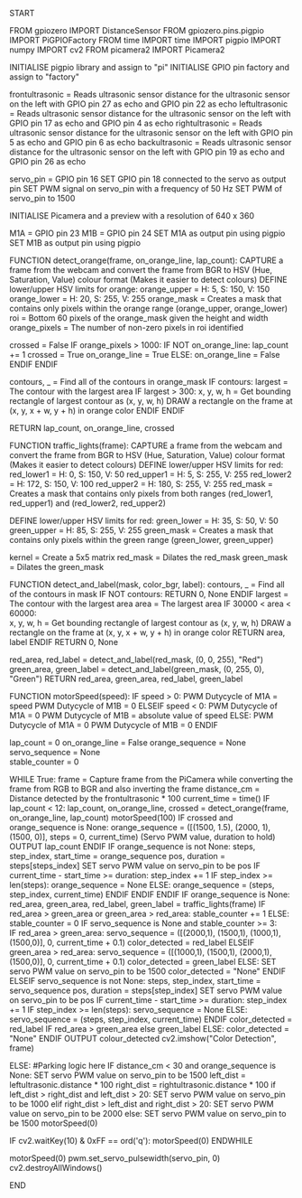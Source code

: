 START

FROM gpiozero IMPORT DistanceSensor
FROM gpiozero.pins.pigpio IMPORT PiGPIOFactory
FROM time IMPORT time
IMPORT pigpio
IMPORT numpy
IMPORT cv2
FROM picamera2 IMPORT Picamera2

INITIALISE pigpio library and assign to "pi"
INITIALISE GPIO pin factory and assign to "factory"

frontultrasonic = Reads ultrasonic sensor distance for the ultrasonic sensor on the left with GPIO pin 27 as echo and GPIO pin 22 as echo
leftultrasonic = Reads ultrasonic sensor distance for the ultrasonic sensor on the left with GPIO pin 17 as echo and GPIO pin 4 as echo
rightultrasonic = Reads ultrasonic sensor distance for the ultrasonic sensor on the left with GPIO pin 5 as echo and GPIO pin 6 as echo
backultrasonic = Reads ultrasonic sensor distance for the ultrasonic sensor on the left with GPIO pin 19 as echo and GPIO pin 26 as echo

servo_pin = GPIO pin 16
SET GPIO pin 18 connected to the servo as output pin
SET PWM signal on servo_pin with a frequency of 50 Hz 
SET PWM of servo_pin to 1500

INITIALISE Picamera and a preview with a resolution of 640 x 360

M1A = GPIO pin 23
M1B = GPIO pin 24
SET M1A as output pin using pigpio
SET M1B as output pin using pigpio

FUNCTION detect_orange(frame, on_orange_line, lap_count):
  CAPTURE a frame from the webcam and convert the frame from BGR to HSV (Hue, Saturation, Value) colour format (Makes it easier to detect colours)
  DEFINE lower/upper HSV limits for orange:
    orange_upper = H: 5, S: 150, V: 150
    orange_lower = H: 20, S: 255, V: 255
  orange_mask = Creates a mask that contains only pixels within the orange range (orange_upper, orange_lower)
  roi = Bottom 60 pixels of the orange_mask given the height and width
  orange_pixels = The number of non-zero pixels in roi identified
  
  crossed = False
  IF orange_pixels > 1000:
    IF NOT on_orange_line:
      lap_count += 1
      crossed = True
      on_orange_line = True 
    ELSE:
      on_orange_line = False
    ENDIF
  ENDIF

  contours, _ = Find all of the contours in orange_mask
  IF contours:
    largest = The contour with the largest area
    IF largest > 300:
      x, y, w, h = Get bounding rectangle of largest contour as (x, y, w, h)
      DRAW a rectangle on the frame at (x, y, x + w, y + h) in orange color
      ENDIF
  ENDIF

RETURN lap_count, on_orange_line, crossed
      
FUNCTION traffic_lights(frame):
  CAPTURE a frame from the webcam and convert the frame from BGR to HSV (Hue, Saturation, Value) colour format (Makes it     easier to detect colours)
  DEFINE lower/upper HSV limits for red:
    red_lower1 = H: 0, S: 150, V: 50
    red_upper1 = H: 5, S: 255, V: 255
    red_lower2 = H: 172, S: 150, V: 100
    red_upper2 = H: 180, S: 255, V: 255
  red_mask = Creates a mask that contains only pixels from both ranges (red_lower1, red_upper1) and (red_lower2, red_upper2)

  DEFINE lower/upper HSV limits for red:
    green_lower = H: 35, S: 50, V: 50
    green_upper = H: 85, S: 255, V: 255
  green_mask = Creates a mask that contains only pixels within the green range (green_lower, green_upper)

  kernel = Create a 5x5 matrix
  red_mask = Dilates the red_mask 
  green_mask = Dilates the green_mask

  FUNCTION detect_and_label(mask, color_bgr, label):
    contours, _ = Find all of the contours in mask
    IF NOT contours:
      RETURN 0, None
      ENDIF
    largest = The contour with the largest area
    area = The largest area
    IF 30000 < area < 60000:  
      x, y, w, h = Get bounding rectangle of largest contour as (x, y, w, h)
      DRAW a rectangle on the frame at (x, y, x + w, y + h) in orange color
      RETURN area, label
      ENDIF
    RETURN 0, None
  
  red_area, red_label = detect_and_label(red_mask, (0, 0, 255), "Red")
  green_area, green_label = detect_and_label(green_mask, (0, 255, 0), "Green")
  RETURN red_area, green_area, red_label, green_label

FUNCTION motorSpeed(speed):
  IF speed > 0:
    PWM Dutycycle of M1A = speed
    PWM Dutycycle of M1B = 0
  ELSEIF speed < 0:
    PWM Dutycycle of M1A = 0
    PWM Dutycycle of M1B = absolute value of speed
  ELSE:
    PWM Dutycycle of M1A = 0
    PWM Dutycycle of M1B = 0
  ENDIF

lap_count = 0
on_orange_line = False
orange_sequence = None  
servo_sequence = None  
stable_counter = 0 

WHILE True:
  frame = Capture frame from the PiCamera while converting the frame from RGB to BGR and also inverting the frame
  distance_cm = Distance detected by the frontultrasonic * 100
  current_time = time()
  IF lap_count < 12:
    lap_count, on_orange_line, crossed = detect_orange(frame, on_orange_line, lap_count)
    motorSpeed(100)
    IF crossed and orange_sequence is None:
      orange_sequence = ([(1500, 1.5), (2000, 1), (1500, 0)], steps = 0, current_time) (Servo PWM value, duration to hold)
      OUTPUT lap_count
    ENDIF
    IF orange_sequence is not None:
      steps, step_index, start_time = orange_sequence
      pos, duration = steps[steps_index]
      SET servo PWM value on servo_pin to be pos
      IF current_time - start_time >= duration:
        step_index += 1
        IF step_index >= len(steps):
          orange_sequence = None
        ELSE:
          orange_sequence = (steps, step_index, current_time)
        ENDIF
      ENDIF
    ENDIF
    IF orange_sequence is None:
      red_area, green_area, red_label, green_label = traffic_lights(frame)
      IF red_area > green_area or green_area > red_area:
        stable_counter += 1
      ELSE:
        stable_counter = 0
    IF servo_sequence is None and stable_counter >= 3:  
      IF red_area > green_area:
        servo_sequence = ([(2000,1), (1500,1), (1000,1), (1500,0)], 0, current_time + 0.1)
        color_detected = red_label
      ELSEIF green_area > red_area:
        servo_sequence = ([(1000,1), (1500,1), (2000,1), (1500,0)], 0, current_time + 0.1)
        color_detected = green_label
      ELSE:
        SET servo PWM value on servo_pin to be 1500
        color_detected = "None"
      ENDIF
    ELSEIF servo_sequence is not None:
        steps, step_index, start_time = servo_sequence
        pos, duration = steps[step_index]
        SET servo PWM value on servo_pin to be pos
        IF current_time - start_time >= duration:
          step_index += 1
          IF step_index >= len(steps):
              servo_sequence = None
          ELSE:
              servo_sequence = (steps, step_index, current_time)
          ENDIF
      color_detected = red_label IF red_area > green_area else green_label
    ELSE:
      color_detected = "None"
    ENDIF
    OUTPUT colour_detected
    cv2.imshow("Color Detection", frame)
 
 ELSE: #Parking logic here
  IF distance_cm < 30 and orange_sequence is None:
      SET servo PWM value on servo_pin to be 1500
      left_dist = leftultrasonic.distance * 100
      right_dist = rightultrasonic.distance * 100
      if left_dist > right_dist and left_dist > 20:
          SET servo PWM value on servo_pin to be 1000
      elif right_dist > left_dist and right_dist > 20:
          SET servo PWM value on servo_pin to be 2000
      else:
          SET servo PWM value on servo_pin to be 1500
          motorSpeed(0)

  IF cv2.waitKey(10) & 0xFF == ord('q'):
    motorSpeed(0)
    ENDWHILE

motorSpeed(0)
pwm.set_servo_pulsewidth(servo_pin, 0)
cv2.destroyAllWindows()

END
